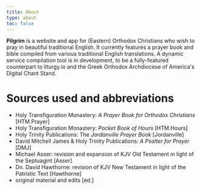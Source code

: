```yaml
---
title: About
type: about
toc: false
---
```


**Pilgrim** is a website and app for (Eastern) Orthodox Christians who wish to pray in beautiful traditional English. It currently features a prayer book and bible compiled from various traditional English translations. A dynamic service compilation tool is in development, to be a fully-featured counterpart to liturgy.io and the Greek Orthodox Archdiocese of America's Digital Chant Stand. 

# Sources used and abbreviations
- Holy Transfiguration Monastery: _A Prayer Book for Orthodox Christians_ [HTM.Prayer]
- Holy Transfiguration Monastery: _Pocket Book of Hours_ [HTM.Hours]
- Holy Trinity Publications: The _Jordanville Prayer Book_ [Jordanville]
- David Mitchell James & Holy Trinity Publications: _A Psalter for Prayer_ [DMJ]
- Michael Asser: revision and expansion of KJV Old Testament in light of the Septuagint [Asser]
- Dn. David Hawthorne: revision of KJV New Testament in light of the Patristic Text [Hawthorne]
- original material and edits [ed.]
